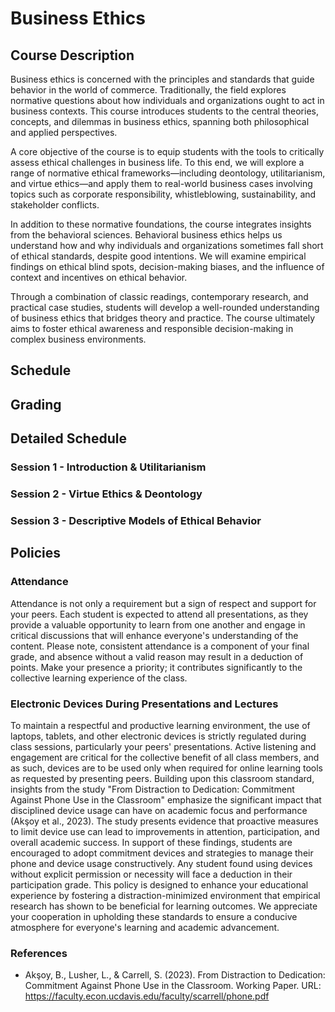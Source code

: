 # Business Ethics

## Course Description

Business ethics is concerned with the principles and standards that guide behavior in the world of commerce. Traditionally, the field explores normative questions about how individuals and organizations ought to act in business contexts. This course introduces students to the central theories, concepts, and dilemmas in business ethics, spanning both philosophical and applied perspectives.

A core objective of the course is to equip students with the tools to critically assess ethical challenges in business life. To this end, we will explore a range of normative ethical frameworks—including deontology, utilitarianism, and virtue ethics—and apply them to real-world business cases involving topics such as corporate responsibility, whistleblowing, sustainability, and stakeholder conflicts.

In addition to these normative foundations, the course integrates insights from the behavioral sciences. Behavioral business ethics helps us understand how and why individuals and organizations sometimes fall short of ethical standards, despite good intentions. We will examine empirical findings on ethical blind spots, decision-making biases, and the influence of context and incentives on ethical behavior.

Through a combination of classic readings, contemporary research, and practical case studies, students will develop a well-rounded understanding of business ethics that bridges theory and practice. The course ultimately aims to foster ethical awareness and responsible decision-making in complex business environments.

## Schedule

## Grading

## Detailed Schedule

### Session 1 - Introduction & Utilitarianism
### Session 2 - Virtue Ethics & Deontology
### Session 3 - Descriptive Models of Ethical Behavior
 

## Policies

### Attendance
Attendance is not only a requirement but a sign of respect and support for your peers. Each student is expected to attend all presentations, as they provide a valuable opportunity to learn from one another and engage in critical discussions that will enhance everyone's understanding of the content. Please note, consistent attendance is a component of your final grade, and absence without a valid reason may result in a deduction of points. Make your presence a priority; it contributes significantly to the collective learning experience of the class.

### Electronic Devices During Presentations and Lectures
To maintain a respectful and productive learning environment, the use of laptops, tablets, and other electronic devices is strictly regulated during class sessions, particularly your peers' presentations. Active listening and engagement are critical for the collective benefit of all class members, and as such, devices are to be used only when required for online learning tools as requested by presenting peers.
Building upon this classroom standard, insights from the study "From Distraction to Dedication: Commitment Against Phone Use in the Classroom" emphasize the significant impact that disciplined device usage can have on academic focus and performance (Akşoy et al., 2023). The study presents evidence that proactive measures to limit device use can lead to improvements in attention, participation, and overall academic success. In support of these findings, students are encouraged to adopt commitment devices and strategies to manage their phone and device usage constructively. 
Any student found using devices without explicit permission or necessity will face a deduction in their participation grade. This policy is designed to enhance your educational experience by fostering a distraction-minimized environment that empirical research has shown to be beneficial for learning outcomes. We appreciate your cooperation in upholding these standards to ensure a conducive atmosphere for everyone's learning and academic advancement.

### References
- Akşoy, B., Lusher, L., & Carrell, S. (2023). From Distraction to Dedication: Commitment Against Phone Use in the Classroom. Working Paper. URL: https://faculty.econ.ucdavis.edu/faculty/scarrell/phone.pdf